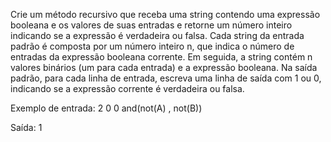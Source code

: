 Crie um método recursivo que receba uma string contendo uma expressão booleana e os valores de suas entradas e retorne um número inteiro indicando se a expressão é verdadeira ou falsa. Cada string da entrada padrão é composta por um número inteiro n, que indica o número de entradas da expressão booleana corrente. Em seguida, a string contém n valores binários (um para cada entrada) e a expressão booleana. Na saída padrão, para cada linha de entrada, escreva uma linha de saída com 1 ou 0, indicando se a expressão corrente é verdadeira ou falsa.

Exemplo de entrada:
2 0 0 and(not(A) , not(B))

Saída:
1